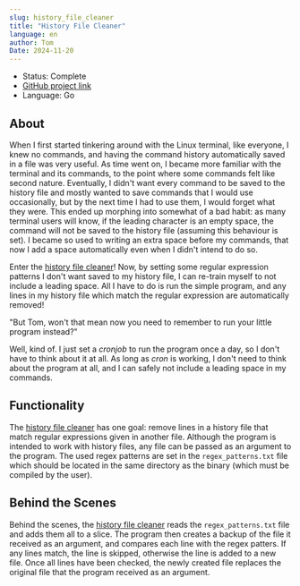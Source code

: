 ```yaml
---
slug: history_file_cleaner
title: "History File Cleaner"
language: en
author: Tom
Date: 2024-11-20
---
```


- Status: Complete
- [GitHub project link](https://github.com/tomdpb/history_file_cleaner)
- Language: Go

## About

When I first started tinkering around with the Linux terminal, like everyone, I knew no commands, and having the command history automatically saved in a file was very useful. As time went on, I became more familiar with the terminal and its commands, to the point where some commands felt like second nature. Eventually, I didn't want every command to be saved to the history file and mostly wanted to save commands that I would use occasionally, but by the next time I had to use them, I would forget what they were. This ended up morphing into somewhat of a bad habit: as many terminal users will know, if the leading character is an empty space, the command will not be saved to the history file (assuming this behaviour is set). I became so used to writing an extra space before my commands, that now I add a space automatically even when I didn't intend to do so.

Enter the [history file cleaner](https://github.com/tomdpb/history_file_cleaner)! Now, by setting some regular expression patterns I don't want saved to my history file, I can re-train myself to not include a leading space. All I have to do is run the simple program, and any lines in my history file which match the regular expression are automatically removed!

"But Tom, won't that mean now you need to remember to run your little program instead?"

Well, kind of. I just set a _cronjob_ to run the program once a day, so I don't have to think about it at all. As long as _cron_ is working, I don't need to think about the program at all, and I can safely not include a leading space in my commands.

## Functionality

The [history file cleaner](https://github.com/tomdpb/history_file_cleaner) has one goal: remove lines in a history file that match regular expressions given in another file. Although the program is intended to work with history files, any file can be passed as an argument to the program. The used regex patterns are set in the `regex_patterns.txt` file which should be located in the same directory as the binary (which must be compiled by the user).

## Behind the Scenes

Behind the scenes, the [history file cleaner](https://github.com/tomdpb/history_file_cleaner) reads the `regex_patterns.txt` file and adds them all to a slice. The program then creates a backup of the file it received as an argument, and compares each line with the regex patters. If any lines match, the line is skipped, otherwise the line is added to a new file. Once all lines have been checked, the newly created file replaces the original file that the program received as an argument.
